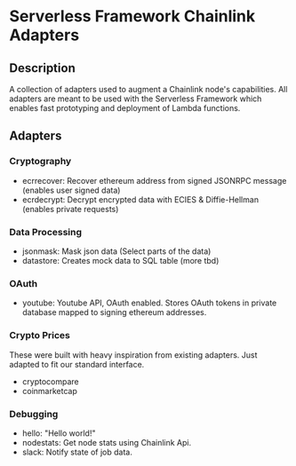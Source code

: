 # Serverless Framework Chainlink Adapters
## Description
A collection of adapters used to augment a Chainlink node's capabilities.
All adapters are meant to be used with the Serverless Framework which enables fast prototyping and deployment of Lambda functions.
## Adapters
### Cryptography
- ecrrecover: Recover ethereum address from signed JSONRPC message (enables user signed data)
- ecrdecrypt: Decrypt encrypted data with ECIES & Diffie-Hellman (enables private requests)
### Data Processing
- jsonmask: Mask json data (Select parts of the data)
- datastore: Creates mock data to SQL table (more tbd)
### OAuth
- youtube: Youtube API, OAuth enabled. Stores OAuth tokens in private database mapped to signing ethereum addresses.
### Crypto Prices
These were built with heavy inspiration from existing adapters. Just adapted to fit our standard interface.
- cryptocompare
- coinmarketcap
### Debugging
- hello: "Hello world!"
- nodestats: Get node stats using Chainlink Api.
- slack: Notify state of job data.

  
  
  
  
  
  